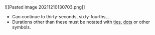![[Pasted image 20211210130703.png]]
- Can continue to thirty-seconds, sixty-fourths,...
- Durations other than these must be notated with [ties](Ties.md), [dots](Dots.md) or other symbols.